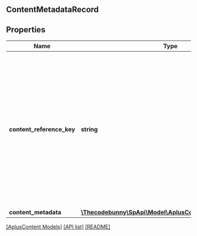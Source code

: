 ## ContentMetadataRecord

## Properties

Name | Type | Description | Notes
------------ | ------------- | ------------- | -------------
**content_reference_key** | **string** | A unique reference key for the A+ Content document. A content reference key cannot form a permalink and may change in the future. A content reference key is not guaranteed to match any A+ content identifier. |
**content_metadata** | [**\Thecodebunny\SpApi\Model\AplusContent\ContentMetadata**](ContentMetadata.md) |  |

[[AplusContent Models]](../) [[API list]](../../Api) [[README]](../../../README.md)
